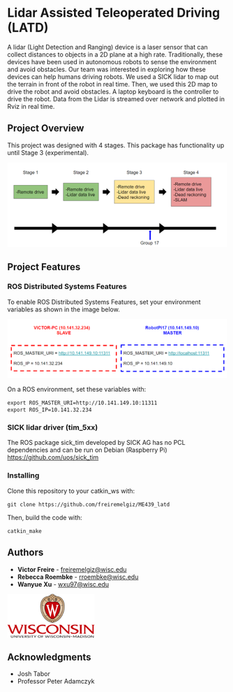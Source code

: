 # Lidar Assisted Teleoperated Driving (LATD)

A lidar (Light Detection and Ranging) device is a laser sensor that can collect distances to objects in a 2D plane at a high rate. Traditionally, these devices have been used in autonomous robots to sense the environment and avoid obstacles. Our team was interested in exploring how these devices can help humans driving robots. We used a SICK lidar to map out the terrain in front of the robot in real time.  Then, we used this 2D map to drive the robot and avoid obstacles. A laptop keyboard is the controller to drive the robot. Data from the Lidar is streamed over network and plotted in Rviz in real time.

## Project Overview

This project was designed with 4 stages. This package has functionality up until Stage 3 (experimental).

![Image of LATD STAGES](https://github.com/freiremelgiz/ME439_latd/blob/master/resources/Stages.PNG)


## Project Features
### ROS Distributed Systems Features

To enable ROS Distributed Systems Features, set your environment variables as shown in the image below.

![Image of ROS DIST SYS](https://github.com/freiremelgiz/ME439_latd/blob/master/resources/ROSDistSys.PNG)


On a ROS environment, set these variables with:
```
export ROS_MASTER_URI=http://10.141.149.10:11311
export ROS_IP=10.141.32.234
```


### SICK lidar driver (tim_5xx)

The ROS package sick_tim developed by SICK AG has no PCL dependencies and can be run on Debian (Raspberry Pi)
https://github.com/uos/sick_tim


### Installing

Clone this repository to your catkin_ws with:
```
git clone https://github.com/freiremelgiz/ME439_latd
```
Then, build the code with:
```
catkin_make
```

## Authors

* **Victor Freire**   - <freiremelgiz@wisc.edu>
* **Rebecca Roembke** - <rroembke@wisc.edu>
* **Wanyue Xu**       - <wxu97@wisc.edu>

<img src="https://github.com/freiremelgiz/ME439_latd/blob/master/resources/UW_Madison_Logo.png" height="100" width="200">

## Acknowledgments

* Josh Tabor
* Professor Peter Adamczyk
